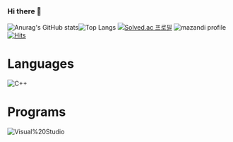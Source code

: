 ### Hi there 👋

<!--
**eldpf/eldpf** is a ✨ _special_ ✨ repository because its `README.md` (this file) appears on your GitHub profile.

Here are some ideas to get you started:

- 🔭 I’m currently working on ...
- 🌱 I’m currently learning ...
- 👯 I’m looking to collaborate on ...
- 🤔 I’m looking for help with ...
- 💬 Ask me about ...
- 📫 How to reach me: ...
- 😄 Pronouns: ...
- ⚡ Fun fact: ...
-->
![Anurag's GitHub stats](https://github-readme-stats.vercel.app/api?username=eldpf&show_icons=true&theme=buefy)![Top Langs](https://github-readme-stats.vercel.app/api/top-langs/?username=eldpf&layout=compact&theme=onedark)
[![Solved.ac 프로필](http://mazassumnida.wtf/api/v2/generate_badge?boj=eldpf)](https://solved.ac/eldpf)
![mazandi profile](http://mazandi.herokuapp.com/api?handle=eldpf&theme=dark)
[![Hits](https://hits.seeyoufarm.com/api/count/incr/badge.svg?url=https%3A%2F%2Fgithub.com%2Feldpf%2F&count_bg=%2379C83D&title_bg=%23555555&icon=&icon_color=%23E7E7E7&title=hits&edge_flat=false)](https://hits.seeyoufarm.com)
# Languages
![C++](https://img.shields.io/badge/C++-00599C.svg?&style=for-the-badge&logo=C++&logoColor00599C)
# Programs
![Visual%20Studio](https://img.shields.io/badge/Visual%20Studio-5C2D91.svg?&style=for-the-badge&logo=Visual%20Studio&logoColor5C2D91)
